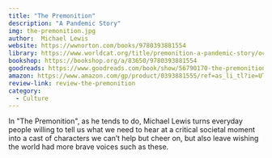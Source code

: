```yaml
---
title: "The Premonition"
description: "A Pandemic Story"
img: the-premonition.jpg
author:  Michael Lewis
website: https://wwnorton.com/books/9780393881554
library: https://www.worldcat.org/title/premonition-a-pandemic-story/oclc/1235820893?loc=
bookshop: https://bookshop.org/a/83650/9780393881554
goodreads: https://www.goodreads.com/book/show/56790170-the-premonition
amazon: https://www.amazon.com/gp/product/0393881555/ref=as_li_tl?ie=UTF8&tag=govfresh-20&camp=1789&creative=9325&linkCode=as2&creativeASIN=0393881555&linkId=10adff7ccd2c316606f67653f524844d
review-link: review-the-premonition
category:
  - Culture
---
```


In "The Premonition", as he tends to do, Michael Lewis turns everyday people willing to tell us what we need to hear at a critical societal moment into a cast of characters we can’t help but cheer on, but also leave wishing the world had more brave voices such as these.
